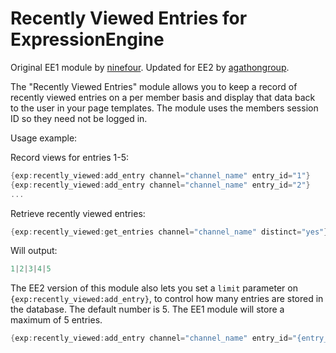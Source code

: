 Recently Viewed Entries for ExpressionEngine
============================================
Original EE1 module by <a href="http://github.com/ninefour">ninefour</a>. Updated for EE2 by <a href="http://github.com/agathongroup">agathongroup</a>.

The "Recently Viewed Entries" module allows you to keep a record of recently viewed entries on a per member basis and display that data back to the user in your page templates. The module uses the members session ID so they need not be logged in.

Usage example:

Record views for entries 1-5:

```c
{exp:recently_viewed:add_entry channel="channel_name" entry_id="1"}
{exp:recently_viewed:add_entry channel="channel_name" entry_id="2"}
...
```

Retrieve recently viewed entries:
```c
{exp:recently_viewed:get_entries channel="channel_name" distinct="yes"} // EE1: distinct="on"
```

Will output:

```c
1|2|3|4|5
```

The EE2 version of this module also lets you set a `limit` parameter on `{exp:recently_viewed:add_entry}`, to control how many entries are stored in the database. The default number is 5. The EE1 module will store a maximum of 5 entries.

```c
{exp:recently_viewed:add_entry channel="channel_name" entry_id="{entry_id}" limit="10"}
```
